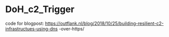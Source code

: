 # DoH_c2_Trigger
code for blogpost: https://outflank.nl/blog/2018/10/25/building-resilient-c2-infrastructues-using-dns -over-https/

